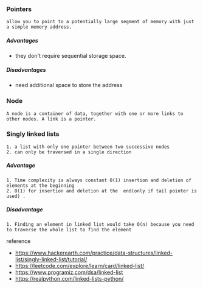 ### Pointers
    allow you to point to a potentially large segment of memory with just a simple memory address.

##### Advantages
* they don't require sequential storage space.

##### Disadvantages
* need additional space to store the address 

### Node
    A node is a container of data, together with one or more links to other nodes. A link is a pointer.


### Singly linked lists
    1. a list with only one pointer between two successive nodes
    2. can only be traversed in a single direction

##### Advantage
    1. Time complexity is always constant O(1) insertion and deletion of elements at the beginning 
    2. O(1) for insertion and deletion at the  end(only if tail pointer is used) .

##### Disadvantage

    1. Finding an element in linked list would take O(n) because you need to traverse the whole list to find the element



reference
*   https://www.hackerearth.com/practice/data-structures/linked-list/singly-linked-list/tutorial/
*   https://leetcode.com/explore/learn/card/linked-list/
*   https://www.programiz.com/dsa/linked-list
*   https://realpython.com/linked-lists-python/